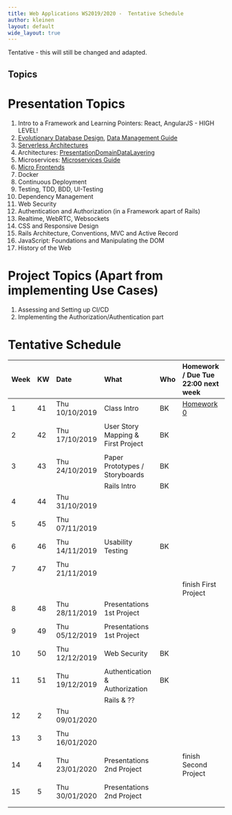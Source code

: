 ```yaml
---
title: Web Applications WS2019/2020 -  Tentative Schedule
author: kleinen
layout: default
wide_layout: true
---
```



Tentative - this will still be changed and adapted.

Topics
-

# Presentation Topics

1. Intro to a Framework and Learning Pointers: React, AngularJS - HIGH LEVEL!
1. [Evolutionary Database Design](https://martinfowler.com/articles/evodb.html#scenario), [Data Management Guide](https://martinfowler.com/data/)
1. [Serverless Architectures](https://martinfowler.com/articles/serverless.html)
1. Architectures: [PresentationDomainDataLayering](https://martinfowler.com/bliki/PresentationDomainDataLayering.html)
1. Microservices: [Microservices Guide](https://martinfowler.com/microservices/)
1. [Micro Frontends](https://martinfowler.com/articles/micro-frontends.html)
1. Docker
1. Continuous Deployment
1. Testing, TDD, BDD, UI-Testing  
1. Dependency Management
1. Web Security
1. Authentication and Authorization (in a Framework apart of Rails)
1. Realtime, WebRTC, Websockets
1. CSS and Responsive Design
1. Rails Architecture, Conventions, MVC and Active Record
1. JavaScript: Foundations and Manipulating the DOM
1. History of the Web

# Project Topics (Apart from implementing Use Cases)
1. Assessing and Setting up CI/CD
1. Implementing the Authorization/Authentication part


# Tentative Schedule

| Week | KW | Date           | What                               | Who | Homework / Due Tue 22:00 next week |
|:-----|:---|:---------------|:-----------------------------------|:----|:-----------------------------------|
| 1    | 41 | Thu 10/10/2019 | Class Intro                        | BK  | [Homework 0](../homework/week0)    |
|      |    |                |                                    |     |                                    |
| 2    | 42 | Thu 17/10/2019 | User Story Mapping & First Project | BK  |                                    |
|      |    |                |                                    |     |                                    |
| 3    | 43 | Thu 24/10/2019 | Paper Prototypes / Storyboards     | BK  |                                    |
|      |    |                | Rails Intro                        | BK  |                                    |
| 4    | 44 | Thu 31/10/2019 |                                    |     |                                    |
|      |    |                |                                    |     |                                    |
| 5    | 45 | Thu 07/11/2019 |                                    |     |                                    |
|      |    |                |                                    |     |                                    |
| 6    | 46 | Thu 14/11/2019 | Usability Testing                  | BK  |                                    |
|      |    |                |                                    |     |                                    |
| 7    | 47 | Thu 21/11/2019 |                                    |     |                                    |
|      |    |                |                                    |     | finish First Project               |
| 8    | 48 | Thu 28/11/2019 | Presentations 1st Project          |     |                                    |
|      |    |                |                                    |     |                                    |
| 9    | 49 | Thu 05/12/2019 | Presentations 1st Project          |     |                                    |
|      |    |                |                                    |     |                                    |
| 10   | 50 | Thu 12/12/2019 | Web Security                       | BK  |                                    |
|      |    |                |                                    |     |                                    |
| 11   | 51 | Thu 19/12/2019 | Authentication & Authorization     | BK  |                                    |
|      |    |                | Rails & ??                         |     |                                    |
| 12   | 2  | Thu 09/01/2020 |                                    |     |                                    |
|      |    |                |                                    |     |                                    |
| 13   | 3  | Thu 16/01/2020 |                                    |     |                                    |
|      |    |                |                                    |     |                                    |
| 14   | 4  | Thu 23/01/2020 | Presentations 2nd Project          |     | finish Second Project              |
|      |    |                |                                    |     |                                    |
| 15   | 5  | Thu 30/01/2020 | Presentations 2nd Project          |     |                                    |
|      |    |                |                                    |     |                                    |
|      |    |                |                                    |     |                                    |
